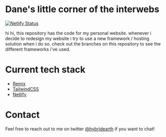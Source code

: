 # Dane's little corner of the interwebs
[![Netlify Status](https://api.netlify.com/api/v1/badges/bbc7ce57-70ba-4277-8d56-e15c8532c58b/deploy-status)](https://app.netlify.com/sites/isnt-danex2-awesome/deploys)

hi hi, this repository has the code for my personal website. whenever i decide to redesign my website i try to use a new framework / hosting solution when i do so. check out the branches on this repository to see the different frameworks i've used.

# Current tech stack

- [Remix](https://remix.run/)
- [TailwindCSS](https://tailwindcss.com/)
- [Netlify](https://www.netlify.com/)

# Contact

Feel free to reach out to me on twitter [@hybridearth](https://twitter.com/hybridearth) if you want to chat!

